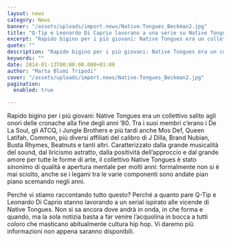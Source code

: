 ```yaml
---
layout: news
category: News
banner: "/assets/uploads/import.news/Native-Tongues_Beckman2.jpg"
title: "Q-Tip e Leonardo Di Caprio lavorano a una serie su Native Tongues"
excerpt: "Rapido bigino per i più giovani: Native Tongues era un collettivo salito agli onori delle cronache alla fine degli anni ’80. Tra i suoi membri c’erano i De La Soul, gli ATCQ, i Jungle Brothers e più tardi anche Mos Def, Queen Latifah, Common, più diversi affiliati del calibro di J Dilla, Brand Nubian, Busta [&hellip"
quote: ""
description: "Rapido bigino per i più giovani: Native Tongues era un collettivo salito agli onori delle cronache alla fine degli anni ’80. Tra i suoi membri c’erano i De La Soul, gli ATCQ, i Jungle Brothers e più tardi anche Mos Def, Queen Latifah, Common, più diversi affiliati del calibro di J Dilla, Brand Nubian, Busta [&hellip"
keywords: ""
date: 2014-01-13T00:00:00.000+01:00
author: "Marta Blumi Tripodi"
cover: "/assets/uploads/import.news/Native-Tongues_Beckman2.jpg"
pagination:
  enabled: true

---
```


[](https://hotmc.com/q-tip-e-leonardo-di-caprio-lavorano-a-una-serie-su-native-tongues/native-tongues%5Fbeckman2/)

Rapido bigino per i più giovani: Native Tongues era un collettivo salito agli onori delle cronache alla fine degli anni ’80\. Tra i suoi membri c’erano i De La Soul, gli ATCQ, i Jungle Brothers e più tardi anche Mos Def, Queen Latifah, Common, più diversi affiliati del calibro di J Dilla, Brand Nubian, Busta Rhymes, Beatnuts e tanti altri. Caratterizzato dalla grande musicalità del sound, dal liricismo astratto, dalla positività dell’approccio e dal grande amore per tutte le forme di arte, il collettivo Native Tongues è stato sinonimo di qualità e apertura mentale per molti anni: formalmente non si è mai sciolto, anche se i legami tra le varie componenti sono andate pian piano scemando negli anni.

Perché vi stiamo raccontando tutto questo? Perché a quanto pare Q-Tip e Leonardo Di Caprio stanno lavorando a un serial ispirato alle vicende di Native Tongues. Non si sa ancora dove andrà in onda, in che forma e quando, ma la sola notizia basta a far venire l’acquolina in bocca a tutti coloro che masticano abitualmente cultura hip hop. Vi daremo più informazioni non appena saranno disponibili.